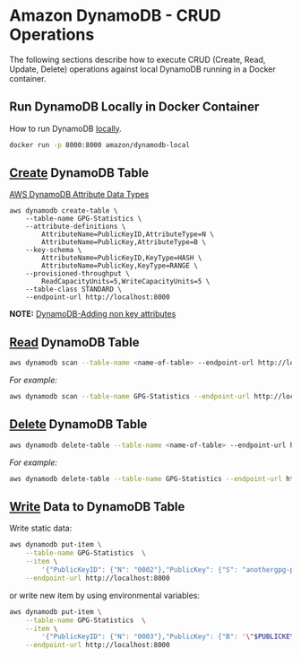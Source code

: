 # Amazon DynamoDB - CRUD Operations

The following sections describe how to execute CRUD (Create, Read, Update, Delete) operations against local DynamoDB running in a Docker container.

## Run DynamoDB Locally in Docker Container

How to run DynamoDB [locally](https://docs.aws.amazon.com/amazondynamodb/latest/developerguide/DynamoDBLocal.html).

```bash
docker run -p 8000:8000 amazon/dynamodb-local
```

## [Create](https://docs.aws.amazon.com/amazondynamodb/latest/developerguide/getting-started-step-1.html) DynamoDB Table 

[AWS DynamoDB Attribute Data Types](https://usefulangle.com/post/332/dynamodb-attribute-types)

```
aws dynamodb create-table \
    --table-name GPG-Statistics \
    --attribute-definitions \
        AttributeName=PublicKeyID,AttributeType=N \
        AttributeName=PublicKey,AttributeType=B \
    --key-schema \
        AttributeName=PublicKeyID,KeyType=HASH \
        AttributeName=PublicKey,KeyType=RANGE \
    --provisioned-throughput \
        ReadCapacityUnits=5,WriteCapacityUnits=5 \
    --table-class STANDARD \
    --endpoint-url http://localhost:8000
```

**NOTE:** [DynamoDB-Adding non key attributes](https://stackoverflow.com/questions/38151687dynamodb-adding-non-key-attributes)

## [Read](https://docs.aws.amazon.com/amazondynamodb/latest/developerguide/Scan.html) DynamoDB Table

```bash
aws dynamodb scan --table-name <name-of-table> --endpoint-url http://localhost:8000
```

_For example:_

```bash
aws dynamodb scan --table-name GPG-Statistics --endpoint-url http://localhost:8000
```

## [Delete](https://amazon-dynamodb-labs.com/hands-on-labs/explore-cli/cli-deleting-data.html) DynamoDB Table

```bash
aws dynamodb delete-table --table-name <name-of-table> --endpoint-url http://localhost:8000
```

_For example:_

```bash
aws dynamodb delete-table --table-name GPG-Statistics --endpoint-url http://localhost:8000
```

## [Write](https://docs.aws.amazon.com/amazondynamodb/latest/developerguide/getting-started-step-2.html) Data to DynamoDB Table

Write static data:

```bash
aws dynamodb put-item \
    --table-name GPG-Statistics  \
    --item \
        '{"PublicKeyID": {"N": "0002"},"PublicKey": {"S": "anothergpg-public-key-test67890!@£?>"}, "Timestamp": {"N": "20221211021725"}}' \
    --endpoint-url http://localhost:8000
```

or write new item by using environmental variables:

```bash
aws dynamodb put-item \
    --table-name GPG-Statistics  \
    --item \
        '{"PublicKeyID": {"N": "0003"},"PublicKey": {"B": '\"$PUBLICKEY\"'}, "Timestamp": {"N": '\"$TIME\"'}}' \
    --endpoint-url http://localhost:8000
```
